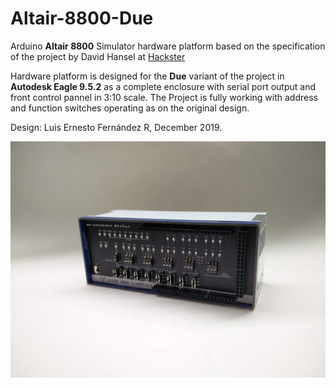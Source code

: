 # Altair-8800-Due
Arduino **Altair 8800** Simulator hardware platform based on the specification of the project by David Hansel at [Hackster](https://www.hackster.io/david-hansel/arduino-altair-8800-simulator-3594a6#schematics)

Hardware platform is designed for the **Due** variant of the project in **Autodesk Eagle 9.5.2** as a complete enclosure with serial port output and front control pannel in 3:10 scale. The Project is fully working with address and function switches operating as on the original design.

Design: Luis Ernesto Fernández R, December 2019.

![Altair 8800](https://github.com/LuisErnie/Altair-8800-Due/blob/master/Front%20View.jpg)
